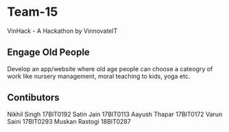 # Team-15
VinHack - A Hackathon by VinnovateIT

## Engage Old People

Develop an app/website where old age people can choose a cateogry of work like nursery management, moral teaching to kids, yoga etc.


## Contibutors 

Nikhil Singh 17BIT0192
Satin Jain 17BIT0113
Aayush Thapar 17BIT0172
Varun Saini 17BIT0293
Muskan Rastogi 18BIT0287
